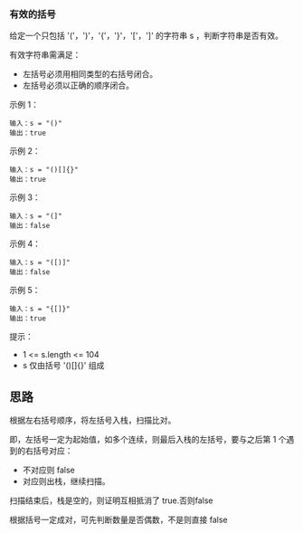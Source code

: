 ### 有效的括号

给定一个只包括 '('，')'，'{'，'}'，'['，']' 的字符串 s ，判断字符串是否有效。

有效字符串需满足：

- 左括号必须用相同类型的右括号闭合。
- 左括号必须以正确的顺序闭合。


示例 1：

```
输入：s = "()"
输出：true
```


示例 2：

```
输入：s = "()[]{}"
输出：true
```


示例 3：

```
输入：s = "(]"
输出：false
```


示例 4：

```
输入：s = "([)]"
输出：false
```


示例 5：

```
输入：s = "{[]}"
输出：true
```


提示：

- 1 <= s.length <= 104
- s 仅由括号 '()[]{}' 组成

## 思路

根据左右括号顺序，将左括号入栈，扫描比对。

即，左括号一定为起始值，如多个连续，则最后入栈的左括号，要与之后第 1 个遇到的右括号对应：

- 不对应则 false
- 对应则出栈，继续扫描。

扫描结束后，栈是空的，则证明互相抵消了 true.否则false

根据括号一定成对，可先判断数量是否偶数，不是则直接 false